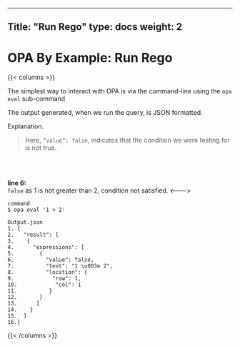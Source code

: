
---
Title: "Run Rego"
type: docs
weight: 2
---

# OPA By Example: Run Rego

{{< columns >}}


The simplest way to interact with OPA is via the command-line using the ```opa eval``` sub-command

The output generated, when we run the query, is JSON formatted.

Explanation.
> Here, ```“value”: false```, indicates that the condition we were testing for is not true.

<br>
<br>

<strong>line 6: </strong><br>
```false``` as 1 is not greater than 2, condition not satisfied.
<--->

```
command
$ opa eval '1 > 2'

```


```
Output.json
1. {				
2.   "result": [
3.    {
4.      "expressions": [
5.        {
6.          "value": false,   	
7.          "text": "1 \u003e 2",
8.          "location": {
9.            "row": 1,
10.            "col": 1
11.          }
12.       }
13.      ]
14.    }
15.  ]
16.}

```

{{< /columns >}}
